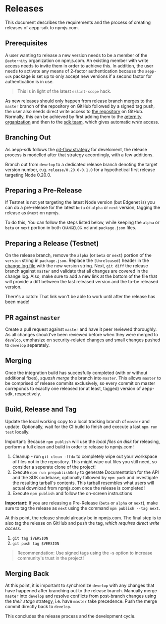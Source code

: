 # Releases

This document describes the requirements and the process of creating releases of
aepp-sdk to npmjs.com.

## Prerequisites

A user wanting to release a new version needs to be a member of the `@aeternity`
organization on npmjs.com. An existing member with write access needs to invite
them in order to achieve this. In addition, the user needs to activate any means
of 2-factor authentication because the `aepp-sdk` package is set up to only
accept new versions if a second factor for authentication is in use.

> This is in light of the latest `eslint-scope` hack.

As new releases should only happen from release branch merges to the `master`
branch of the repository on GitHub followed by a signed tag push, the user also
needs direct write access to [the repository] on GitHub. Normally, this can be
achieved by first adding them to the [æternity organization] and then to the
[sdk team], which gives automatic _write_ access.

[the repository]: https://github.com/aeternity/aepp-sdk-js
[æternity organization]: https://github.com/orgs/aeternity/people
[sdk team]: https://github.com/orgs/aeternity/teams/sdk

## Branching Out

As aepp-sdk follows the [git-flow strategy] for develoment, the release process
is modelled after that strategy accordingly, with a few additions.

Branch out from `develop` to a dedicated release branch denoting the target
version number, e.g. `release/0.20.0-0.1.0` for a hypothetical first release
targeting Node 0.20.0.

[git-flow strategy]: https://danielkummer.github.io/git-flow-cheatsheet/

## Preparing a Pre-Release

If Testnet is not yet targeting the latest Node version (but Edgenet is) you can do a pre-release for the latest `beta` or `alpha` or `next` version, tagging the release as `@next` on npmjs.

To do this, You can follow the steps listed below, while keeping the `alpha` or `beta` or `next` portion in both `CHANGELOG.md` and `package.json` files.

## Preparing a Release (Testnet)

On the release branch, remove the `alpha` (or `beta` or `next`) portion of the `version`
string in `package.json`. Replace the `[Unreleased]` header in the
[change log file] with the new version string. Next, `git diff` the release
branch against `master` and validate that all changes are covered in the change
log. Also, make sure to add a new link at the bottom of the file that will
provide a diff between the last released version and the to-be released
version.

There's a catch: That link won't be able to work until after the release has
been made!

[change log file]: ../CHANGELOG.md

## PR against `master`

Create a pull request against `master` and have it peer reviewed thoroughly. As
all changes should've been reviewed before when they were merged to `develop`,
emphasize on security-related changes and small changes pushed to `develop`
separately.

## Merging

Once the integration build has succesfully completed (with or without additional
fixes), *squash merge* the branch into `master`. This allows `master` to be
comprised of release commits exclusively, so every commit on master correponds
to exactly one released (or at least, tagged) version of aepp-sdk, respectively.

## Build, Release and Tag

Update the local working copy to a local tracking branch of `master` and
update. Optionally, wait for the CI build to finish and execute a last
`npm run test` locally.

Important: Because `npm publish` will use the *local files on disk* for
releasing, perform a full clean and build in order to release to npmjs.com!

1. Cleanup - run `git clean -ffdx` to completely wipe out your workspace of
   files not in the repository. This might wipe out files you still need, so
   consider a seperate clone of the project!
2. Execute `npm run prepublishOnly` to generate Documentation for the API and the SDK codebase, optionally followed by `npm pack` and investigate the resulting tarball's contents. This tarball resembles what
   users will actual download from npmjs.com once the release is completed!
3. Execute `npm publish` and follow the on-screen instructions

**Important:** If you are releasing a Pre-Release (`beta` or `alpha` or `next`), make sure to tag the release as `next` using the command `npm publish --tag next`.

At this point, the release should already be in npmjs.com. The final step is to
also tag the release on GitHub and push the tag, *which requires direct write
access*.

1. `git tag $VERSION`
2. `git push tag $VERSION`

> Recommendation: Use signed tags using the -s option to increase community's
> trust in the project!

## Merging Back

At this point, it is important to synchronize `develop` with any changes that
have happened after branching out to the release branch. Manually merge `master`
into `develop` and resolve conflicts from post-branch changes using the
_their stage_ strategy, i.e. have `master` take precedence. Push the merge
commit directly back to `develop`.

This concludes the release process and the development cycle.
